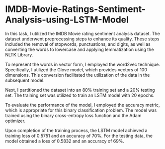 # IMDB-Movie-Ratings-Sentiment-Analysis-using-LSTM-Model

In this task, I utilized the IMDB Movie rating sentiment analysis dataset. The dataset underwent preprocessing steps to enhance its quality. These steps included the removal of stopwords, punctuations, and digits, as well as converting the words to lowercase and applying lemmatization using the NLTK Library.

To represent the words in vector form, I employed the word2vec technique. Specifically, I utilized the Glove model, which provides vectors of 100 dimensions. This conversion facilitated the utilization of the data in the subsequent model.

Next, I partitioned the dataset into an 80% training set and a 20% testing set. The training set was utilized to train an LSTM model with 20 epochs.

To evaluate the performance of the model, I employed the accuracy metric, which is appropriate for this binary classification problem. The model was trained using the binary cross-entropy loss function and the Adam optimizer.

Upon completion of the training process, the LSTM model achieved a training loss of 0.5751 and an accuracy of 70%. For the testing data, the model obtained a loss of 0.5832 and an accuracy of 69%.
